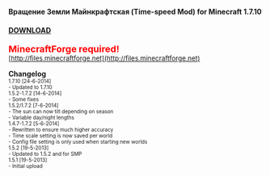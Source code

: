 **Вращение Земли Майнкрафтская (Time-speed Mod) for Minecraft 1.7.10**

#### **[DOWNLOAD](https://github.com/Sedridor/B3M/wiki/Downloads)**

**<font size=4 color=red>MinecraftForge required!</font>**<br>
<font size=2>[http://files.minecraftforge.net](http://files.minecraftforge.net)</font>

**Changelog**<br>
<font size=1>1.7.10 \[24-6-2014\]<br>
\- Updated to 1.7.10<br>
<font size=1>1.5.2-1.7.2 \[14-6-2014\]<br>
\- Some fixes<br>
<font size=1>1.5.2/1.7.2 \[7-6-2014\]<br>
\- The sun can now tilt depending on season<br>
\- Variable day/night lengths<br>
<font size=1>1.4.7-1.7.2 \[5-6-2014\]<br>
\- Rewritten to ensure much higher accuracy<br>
\- Time scale setting is now saved per world<br>
\- Config file setting is only used when starting new worlds</font><br>
<font size=1>1.5.2 \[19-5-2013\]<br>
\- Updated to 1.5.2 and for SMP<br>
<font size=1>1.5.1 \[19-5-2013\]<br>
\- Initial upload</font>
